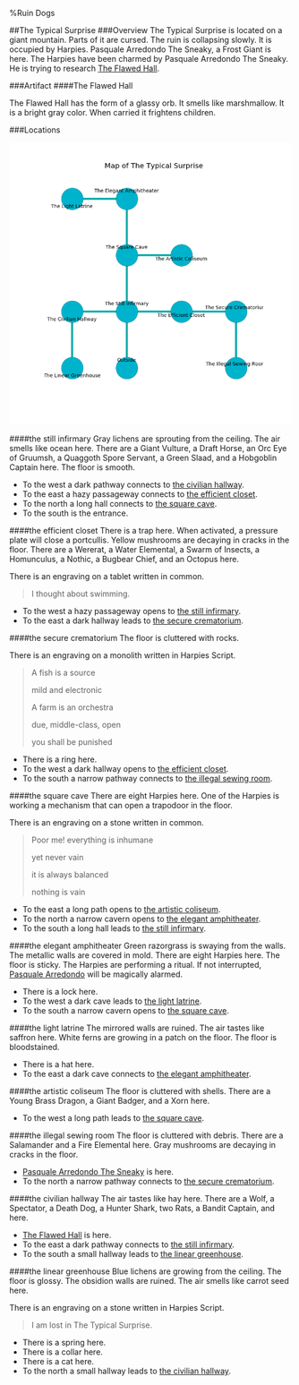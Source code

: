 %Ruin Dogs

##The Typical Surprise
###Overview
The Typical Surprise is located on a giant mountain. Parts of it are cursed. The ruin is collapsing slowly. It is occupied by Harpies. <a name="Pasquale-Arredondo-The-Sneaky"></a>Pasquale Arredondo The Sneaky, a Frost Giant is here. The Harpies have been charmed by Pasquale Arredondo The Sneaky. He  is trying to research [The Flawed Hall](#The-Flawed-Hall). 



###Artifact
####<a name="The-Flawed-Hall"></a>The Flawed Hall


The Flawed Hall has the form of a glassy orb. It smells like marshmallow. It is a bright gray color. When carried it frightens children. 





###Locations


![](../v2/images/The-Typical-Surprise.png)

####<a name="the-still-infirmary"></a>the still infirmary
Gray lichens are sprouting from the ceiling. The air smells like ocean here. There are a Giant Vulture, a Draft Horse, an Orc Eye of Gruumsh, a Quaggoth Spore Servant, a Green Slaad, and a Hobgoblin Captain here. The floor is smooth. 



* To the west a dark pathway connects to [the civilian hallway](#the-civilian-hallway).
* To the east a hazy passageway connects to [the efficient closet](#the-efficient-closet).
* To the north a long hall connects to [the square cave](#the-square-cave).
* To the south is the entrance.


####<a name="the-efficient-closet"></a>the efficient closet
There is a trap here. When activated, a pressure plate will close a portcullis. Yellow mushrooms are decaying in cracks in the floor. There are a Wererat, a Water Elemental, a Swarm of Insects, a Homunculus, a Nothic, a Bugbear Chief, and an Octopus here. 

There is an engraving on a tablet written in common. 

> I thought about swimming.
>


* To the west a hazy passageway opens to [the still infirmary](#the-still-infirmary).
* To the east a dark hallway leads to [the secure crematorium](#the-secure-crematorium).


####<a name="the-secure-crematorium"></a>the secure crematorium
The floor is cluttered with rocks. 

There is an engraving on a monolith written in Harpies Script. 

> A fish is a source
>
> mild and electronic
>
> A farm is an orchestra
>
> due, middle-class, open
>
> you shall be punished
>


* There is a ring here.
* To the west a dark hallway opens to [the efficient closet](#the-efficient-closet).
* To the south a narrow pathway connects to [the illegal sewing room](#the-illegal-sewing-room).


####<a name="the-square-cave"></a>the square cave
There are eight Harpies here. One of the Harpies is working a mechanism that can open a trapodoor in the floor. 

There is an engraving on a stone written in common. 

> Poor me! everything is inhumane
>
> yet never vain
>
> it is always balanced
>
> nothing is vain
>


* To the east a long path opens to [the artistic coliseum](#the-artistic-coliseum).
* To the north a narrow cavern opens to [the elegant amphitheater](#the-elegant-amphitheater).
* To the south a long hall leads to [the still infirmary](#the-still-infirmary).


####<a name="the-elegant-amphitheater"></a>the elegant amphitheater
Green razorgrass is swaying from the walls. The metallic walls are covered in mold. There are eight Harpies here. The floor is sticky. The Harpies are performing a ritual. If not interrupted, [Pasquale Arredondo](#Pasquale-Arredondo) will be magically alarmed. 



* There is a lock here.
* To the west a dark cave leads to [the light latrine](#the-light-latrine).
* To the south a narrow cavern opens to [the square cave](#the-square-cave).


####<a name="the-light-latrine"></a>the light latrine
The mirrored walls are ruined. The air tastes like saffron here. White ferns are growing in a patch on the floor. The floor is bloodstained. 



* There is a hat here.
* To the east a dark cave connects to [the elegant amphitheater](#the-elegant-amphitheater).


####<a name="the-artistic-coliseum"></a>the artistic coliseum
The floor is cluttered with shells. There are a Young Brass Dragon, a Giant Badger, and a Xorn here. 



* To the west a long path leads to [the square cave](#the-square-cave).


####<a name="the-illegal-sewing-room"></a>the illegal sewing room
The floor is cluttered with debris. There are a Salamander and a Fire Elemental here. Gray mushrooms are decaying in cracks in the floor. 



* [Pasquale Arredondo The Sneaky](#Pasquale-Arredondo-The-Sneaky) is here.
* To the north a narrow pathway connects to [the secure crematorium](#the-secure-crematorium).


####<a name="the-civilian-hallway"></a>the civilian hallway
The air tastes like hay here. There are a Wolf, a Spectator, a Death Dog, a Hunter Shark, two Rats, a Bandit Captain, and  here. 



* [The Flawed Hall](#The-Flawed-Hall) is here.
* To the east a dark pathway connects to [the still infirmary](#the-still-infirmary).
* To the south a small hallway leads to [the linear greenhouse](#the-linear-greenhouse).


####<a name="the-linear-greenhouse"></a>the linear greenhouse
Blue lichens are growing from the ceiling. The floor is glossy. The obsidion walls are ruined. The air smells like carrot seed here. 

There is an engraving on a stone written in Harpies Script. 

> I am lost in The Typical Surprise.
>


* There is a spring here.
* There is a collar here.
* There is a cat here.
* To the north a small hallway leads to [the civilian hallway](#the-civilian-hallway).


